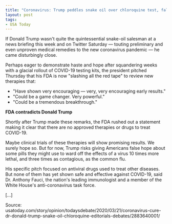 ```yaml
---
title: "Coronavirus: Trump peddles snake oil over chloroquine test, false hope"
layout: post
tags:
- USA Today
---
```


If Donald Trump wasn't quite the quintessential snake-oil salesman at a news briefing this week and on Twitter Saturday — touting preliminary and even unproven medical remedies to the new coronavirus pandemic — he came disturbingly close.

Perhaps eager to demonstrate haste and hope after squandering weeks with a glacial rollout of COVID-19 testing kits, the president pitched Thursday that his FDA is now "slashing all the red tape" to review new therapies that:

- "Have shown very encouraging — very, very encouraging early results."
- "Could be a game changer. Very powerful."
- "Could be a tremendous breakthrough."

**FDA contradicts Donald Trump**

Shortly after Trump made these remarks, the FDA rushed out a statement making it clear that there are no approved therapies or drugs to treat COVID-19.

Maybe clinical trials of these therapies will show promising results. We surely hope so. But for now, Trump risks giving Americans false hope about some pills they might use to ward off the effects of a virus 10 times more lethal, and three times as contagious, as the common flu.

His specific pitch focused on antiviral drugs used to treat other diseases. But none of them has yet shown safe and effective against COVID-19, said Dr. Anthony Fauci, the nation's leading immunologist and a member of the White House's anti-coronavirus task force.

[…]

Source: usatoday.com/story/opinion/todaysdebate/2020/03/21/coronavirus-cure-dr-donald-trump-snake-oil-chloroquine-editorials-debates/2883640001/
